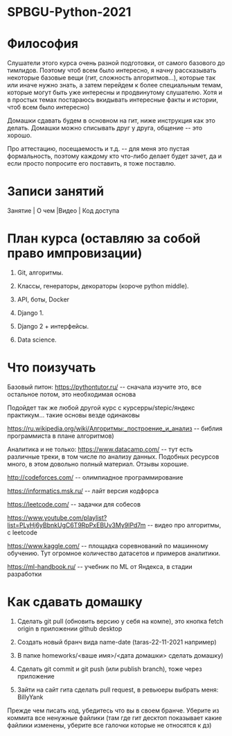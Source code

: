 # SPBGU-Python-2021

# Философия

Слушатели этого курса очень разной подготовки, от самого базового до тимлидов. Поэтому чтоб всем было интересно, я
начну рассказывать некоторые базовые вещи (гит, сложность алгоритмов...), которые так или иначе нужно знать, а затем
перейдем к более специальным темам, которые могут быть уже интересны и продвинутому слушателю. Хотя и в простых темах
постараюсь вкидывать интересные факты и истории, чтоб всем было интересно)

Домашки сдавать будем в основном на гит, ниже инструкция как это делать. Домашки можно списывать друг у друга, общение -- это хорошо.

Про аттестацию, посещаемость и т.д. -- для меня это пустая формальность, поэтому каждому кто что-либо делает будет
зачет, да и если просто попросите его поставить, я тоже поставлю.

# Записи занятий
Занятие | О чем |Видео | Код доступа


# План курса (оставляю за собой право импровизации)

1) Git, алгоритмы.


2) Классы, генераторы, декораторы (короче python middle).


3) API, боты, Docker


4) Django 1.


5) Django 2 + интерфейсы.


6) Data science.


# Что поизучать
Базовый питон: https://pythontutor.ru/ -- сначала изучите это, все остальное потом, это необходимая основа

Подойдет так же любой другой курс с курсерры/stepic/яндекс практикум... такие основы везде
одинаковы

https://ru.wikipedia.org/wiki/Алгоритмы:_построение_и_анализ -- библия программиста в плане алгоритмов)


Аналитика и не только: https://www.datacamp.com/  --  тут есть различные треки, в том числе по анализу данных. Подобных
 ресурсов много, в этом довольно полный материал. Отзывы хорошие.
 

http://codeforces.com/  --  олимпиадное программирование


https://informatics.msk.ru/ -- лайт версия кодфорса


https://leetcode.com/ -- задачки для собесов 

https://www.youtube.com/playlist?list=PLyHj6yBbnkUgC6T9RpPxEBUv3My9lPd7m -- видео про алгоритмы, с leetcode




https://www.kaggle.com/ -- площадка соревнований по машинному обучению. Тут огромное количество
датасетов и примеров аналитики.


https://ml-handbook.ru/ -- учебник по ML от Яндекса, в стадии разработки


# Как сдавать домашку

1) Сделать git pull (обновить версию у себя на компе), это кнопка fetch origin в приложении github desktop

2) Создать новый бранч вида name-date (taras-22-11-2021 например)

3) В папке homeworks/<ваше имя>/<дата домашки> сделать домашку)

4) Сделать git commit и git push (или publish branch), тоже через приложение

5) Зайти на сайт гита сделать pull request, в ревьюеры выбрать меня: BillyYank


Прежде чем писать код, убедитесь что вы в своем бранче. Уберите из коммита все ненужные файлики (там где гит десктоп показывает какие файлики изменены, уберите все галочки которые не относятся к дз)

